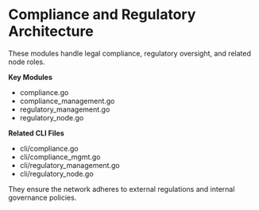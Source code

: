 # Compliance and Regulatory Architecture

These modules handle legal compliance, regulatory oversight, and related node roles.

**Key Modules**
- compliance.go
- compliance_management.go
- regulatory_management.go
- regulatory_node.go

**Related CLI Files**
- cli/compliance.go
- cli/compliance_mgmt.go
- cli/regulatory_management.go
- cli/regulatory_node.go

They ensure the network adheres to external regulations and internal governance policies.
